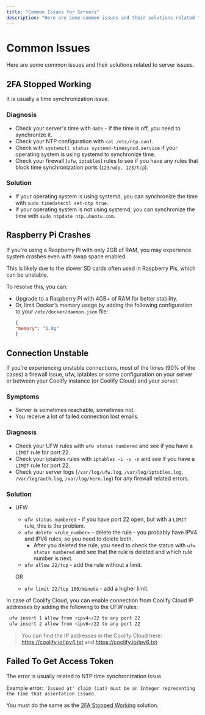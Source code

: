 ```yaml
---
title: "Common Issues for Servers"
description: "Here are some common issues and their solutions related to server issues."
---
```


# Common Issues

Here are some common issues and their solutions related to server issues.

## 2FA Stopped Working
It is usually a time synchronization issue.

### Diagnosis
- Check your server's time with `date` - if the time is off, you need to synchronize it.
- Check your NTP configuration with `cat /etc/ntp.conf`.
- Check with `systemctl status systemd-timesyncd.service` if your operating system is using systemd to synchronize time.
- Check your firewall (`ufw`, `iptables`) rules to see if you have any rules that block time synchronization ports (`123/udp, 123/tcp`).

### Solution
- If your operating system is using systemd, you can synchronize the time with `sudo timedatectl set-ntp true`.
- If your operating system is not using systemd, you can synchronize the time with `sudo ntpdate ntp.ubuntu.com`.


## Raspberry Pi Crashes
If you're using a Raspberry Pi with only 2GB of RAM, you may experience system crashes even with swap space enabled. 

This is likely due to the slower SD cards often used in Raspberry Pis, which can be unstable.

To resolve this, you can:
- Upgrade to a Raspberry Pi with 4GB+ of RAM for better stability.
- Or, limit Docker’s memory usage by adding the following configuration to your `/etc/docker/daemon.json` file:
  ```json
  {
  "memory": "1.8g"
  }
  ```

## Connection Unstable
If you're experiencing unstable connections, most of the times (90% of the cases) a firewall issue, ufw, iptables or some configuration on your server or between your Coolify instance (or Coolify Cloud) and your server.

### Symptoms
- Server is sometimes reachable, sometimes not.
- You receive a lot of failed connection lost emails.

### Diagnosis
- Check your UFW rules with `ufw status numbered` and see if you have a `LIMIT` rule for port 22.
- Check your iptables rules with `iptables -L -v -n` and see if you have a `LIMIT` rule for port 22.
- Check your server logs (`/var/log/ufw.log`, `/var/log/iptables.log`, `/var/log/auth.log`, `/var/log/kern.log`) for any firewall related errors.

### Solution
- UFW
   - `ufw status numbered` - if you have port 22 open, but with a `LIMIT` rule, this is the problem.
   - `ufw delete <rule_number>` - delete the rule - you probably have IPV4 and IPV6 rules, so you need to delete both.
     - After you deleted the rule, you need to check the status with `ufw status numbered` and see that the rule is deleted and which rule number is next.
   - `ufw allow 22/tcp` - add the rule without a limit.

   OR
   
   - `ufw limit 22/tcp 100/minute` - add a higher limit.

In case of Coolify Cloud, you can enable connection from Coolify Cloud IP addresses by adding the following to the UFW rules:
```sh
 ufw insert 1 allow from <ipv4>/22 to any port 22
 ufw insert 2 allow from <ipv6>/22 to any port 22
```
> You can find the IP addresses in the Coolify Cloud here: https://coolify.io/ipv4.txt and https://coolify.io/ipv6.txt


## Failed To Get Access Token

The error is usually related to NTP time synchronization issue.

Example error: `'Issued at' claim (iat) must be an Integer representing the time that assertation issued.`

You must do the same as the [2FA Stopped Working](#_2fa-stopped-working) solution.


